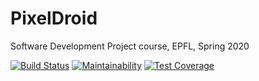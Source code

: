 # PixelDroid
Software Development Project course, EPFL, Spring 2020

[![Build Status](https://gitlab.com/Matttter/PixelDroid/badges/master/pipeline.svg)](https://gitlab.com/Matttter/PixelDroid/pipelines) [![Maintainability](https://api.codeclimate.com/v1/badges/a4f1747dc60b96eb74df/maintainability)](https://codeclimate.com/github/H-PixelDroid/PixelDroid/maintainability) [![Test Coverage](https://api.codeclimate.com/v1/badges/a4f1747dc60b96eb74df/test_coverage)](https://codeclimate.com/github/H-PixelDroid/PixelDroid/test_coverage)
